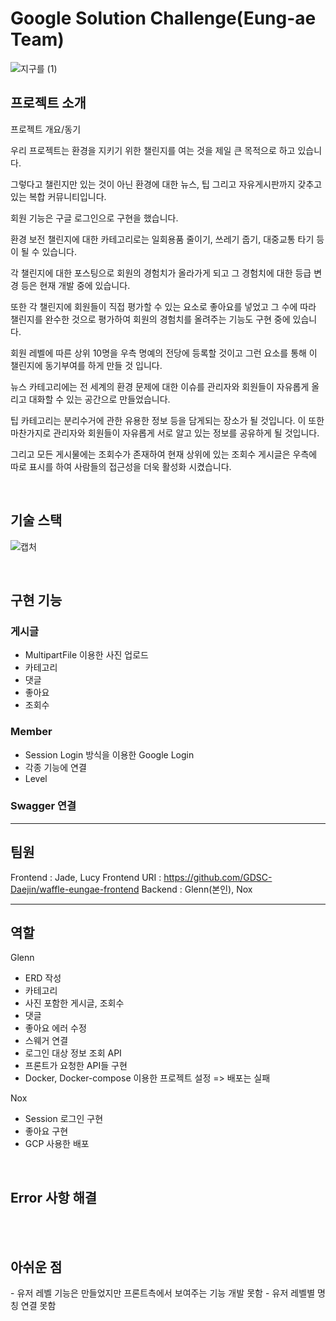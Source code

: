 # Google Solution Challenge(Eung-ae Team)

<p align="center">
  
  ![지구를 (1)](https://user-images.githubusercontent.com/86887824/229299725-e2b25ec8-8acb-4de0-bcd6-44a2080d6f17.png)
  
</p>


## 프로젝트 소개

<p align="justify">
프로젝트 개요/동기
</p>

<p align="center">
  
  우리 프로젝트는 환경을 지키기 위한 챌린지를 여는 것을 제일 큰 목적으로 하고 있습니다.

  그렇다고 챌린지만 있는 것이 아닌 환경에 대한 뉴스, 팁 그리고 자유게시판까지 갖추고 있는 복합 커뮤니티입니다.

  회원 기능은 구글 로그인으로 구현을 했습니다.

  환경 보전 챌린지에 대한 카테고리로는 일회용품 줄이기, 쓰레기 줍기, 대중교통 타기 등이 될 수 있습니다. 

  각 챌린지에 대한 포스팅으로 회원의 경험치가 올라가게 되고 그 경험치에 대한 등급 변경 등은 현재 개발 중에 있습니다.

  또한 각 챌린지에 회원들이 직접 평가할 수 있는 요소로 좋아요를 넣었고 그 수에 따라 챌린지를 완수한 것으로 평가하여 회원의 경험치를 올려주는 기능도 구현 중에 있습니다.

  회원 레벨에 따른 상위 10명을 우측 명예의 전당에 등록할 것이고 그런 요소를 통해 이 챌린지에 동기부여를 하게 만들 것 입니다.

  뉴스 카테고리에는 전 세계의 환경 문제에 대한 이슈를 관리자와 회원들이 자유롭게 올리고 대화할 수 있는 공간으로 만들었습니다.

  팁 카테고리는 분리수거에 관한 유용한 정보 등을 담게되는 장소가 될 것입니다. 이 또한 마찬가지로 관리자와 회원들이 자유롭게 서로 알고 있는 정보를 공유하게 될 것입니다.

  그리고 모든 게시물에는 조회수가 존재하여 현재 상위에 있는 조회수 게시글은 우측에 따로 표시를 하여 사람들의 접근성을 더욱 활성화 시켰습니다.
</p>

<br>

## 기술 스택

![캡처](https://user-images.githubusercontent.com/86887824/229299456-33a1b97e-1fd3-44b1-9477-611455b6c9ec.PNG)

<br>

## 구현 기능

### 게시글
- MultipartFile 이용한 사진 업로드
- 카테고리
- 댓글
- 좋아요
- 조회수

### Member
- Session Login 방식을 이용한 Google Login
- 각종 기능에 연결
- Level

### Swagger 연결

---

## 팀원

Frontend : Jade, Lucy
Frontend URI : https://github.com/GDSC-Daejin/waffle-eungae-frontend
Backend : Glenn(본인), Nox

---

## 역할

Glenn
- ERD 작성
- 카테고리
- 사진 포함한 게시글, 조회수
- 댓글
- 좋아요 에러 수정
- 스웨거 연결
- 로그인 대상 정보 조회 API
- 프론트가 요청한 API들 구현
- Docker, Docker-compose 이용한 프로젝트 설정 => 배포는 실패

Nox
- Session 로그인 구현
- 좋아요 구현
- GCP 사용한 배포

<br>

## Error 사항 해결



<br>


<br>

## 아쉬운 점

<p align="justify">
- 유저 레벨 기능은 만들었지만 프론트측에서 보여주는 기능 개발 못함
- 유저 레벨별 명칭 연결 못함
</p>

<br>

